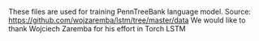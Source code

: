 These files are used for training PennTreeBank language model.
Source: https://github.com/wojzaremba/lstm/tree/master/data
We would like to thank  Wojciech Zaremba for his effort in Torch LSTM
